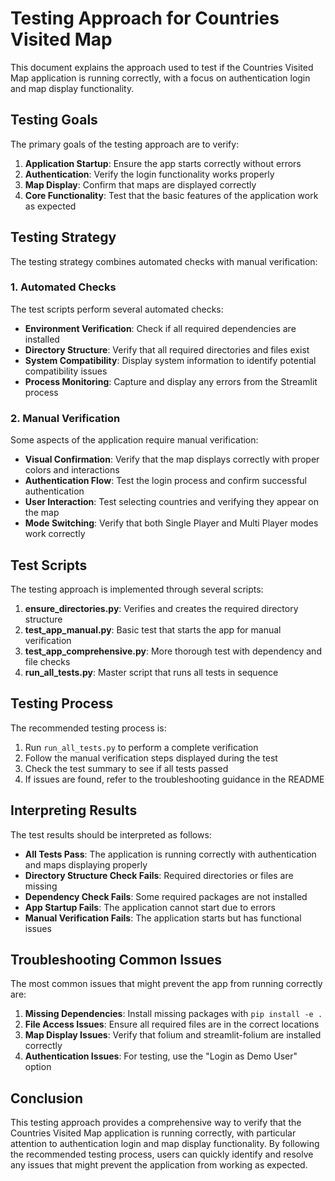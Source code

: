 # Testing Approach for Countries Visited Map

This document explains the approach used to test if the Countries Visited Map application is running correctly, with a focus on authentication login and map display functionality.

## Testing Goals

The primary goals of the testing approach are to verify:

1. **Application Startup**: Ensure the app starts correctly without errors
2. **Authentication**: Verify the login functionality works properly
3. **Map Display**: Confirm that maps are displayed correctly
4. **Core Functionality**: Test that the basic features of the application work as expected

## Testing Strategy

The testing strategy combines automated checks with manual verification:

### 1. Automated Checks

The test scripts perform several automated checks:

- **Environment Verification**: Check if all required dependencies are installed
- **Directory Structure**: Verify that all required directories and files exist
- **System Compatibility**: Display system information to identify potential compatibility issues
- **Process Monitoring**: Capture and display any errors from the Streamlit process

### 2. Manual Verification

Some aspects of the application require manual verification:

- **Visual Confirmation**: Verify that the map displays correctly with proper colors and interactions
- **Authentication Flow**: Test the login process and confirm successful authentication
- **User Interaction**: Test selecting countries and verifying they appear on the map
- **Mode Switching**: Verify that both Single Player and Multi Player modes work correctly

## Test Scripts

The testing approach is implemented through several scripts:

1. **ensure_directories.py**: Verifies and creates the required directory structure
2. **test_app_manual.py**: Basic test that starts the app for manual verification
3. **test_app_comprehensive.py**: More thorough test with dependency and file checks
4. **run_all_tests.py**: Master script that runs all tests in sequence

## Testing Process

The recommended testing process is:

1. Run `run_all_tests.py` to perform a complete verification
2. Follow the manual verification steps displayed during the test
3. Check the test summary to see if all tests passed
4. If issues are found, refer to the troubleshooting guidance in the README

## Interpreting Results

The test results should be interpreted as follows:

- **All Tests Pass**: The application is running correctly with authentication and maps displaying properly
- **Directory Structure Check Fails**: Required directories or files are missing
- **Dependency Check Fails**: Some required packages are not installed
- **App Startup Fails**: The application cannot start due to errors
- **Manual Verification Fails**: The application starts but has functional issues

## Troubleshooting Common Issues

The most common issues that might prevent the app from running correctly are:

1. **Missing Dependencies**: Install missing packages with `pip install -e .`
2. **File Access Issues**: Ensure all required files are in the correct locations
3. **Map Display Issues**: Verify that folium and streamlit-folium are installed correctly
4. **Authentication Issues**: For testing, use the "Login as Demo User" option

## Conclusion

This testing approach provides a comprehensive way to verify that the Countries Visited Map application is running correctly, with particular attention to authentication login and map display functionality. By following the recommended testing process, users can quickly identify and resolve any issues that might prevent the application from working as expected.